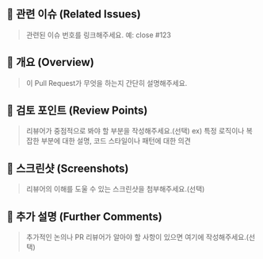 ## 📝 관련 이슈 (Related Issues)
> 관련된 이슈 번호를 링크해주세요. 예: close #123 


## 📌 개요 (Overview)
> 이 Pull Request가 무엇을 하는지 간단히 설명해주세요. 


## 💬 검토 포인트 (Review Points)
> 리뷰어가 중점적으로 봐야 할 부분을 작성해주세요.(선택)
> ex) 특정 로직이나 복잡한 부분에 대한 설명, 코드 스타일이나 패턴에 대한 의견


## 📸 스크린샷 (Screenshots)
> 리뷰어의 이해를 도울 수 있는 스크린샷을 첨부해주세요.(선택)


## 💬 추가 설명 (Further Comments)
> 추가적인 논의나 PR 리뷰어가 알아야 할 사항이 있으면 여기에 작성해주세요.(선택)
